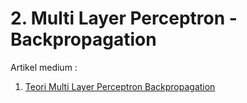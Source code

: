# 2. Multi Layer Perceptron - Backpropagation

Artikel medium :
1. [Teori Multi Layer Perceptron Backpropagation](https://medium.com/@yunusmuhammad007/8-artificial-neural-network-ann-part-3-teori-dasar-multi-layer-perceptron-backpropagation-8acf20bbd60a)
